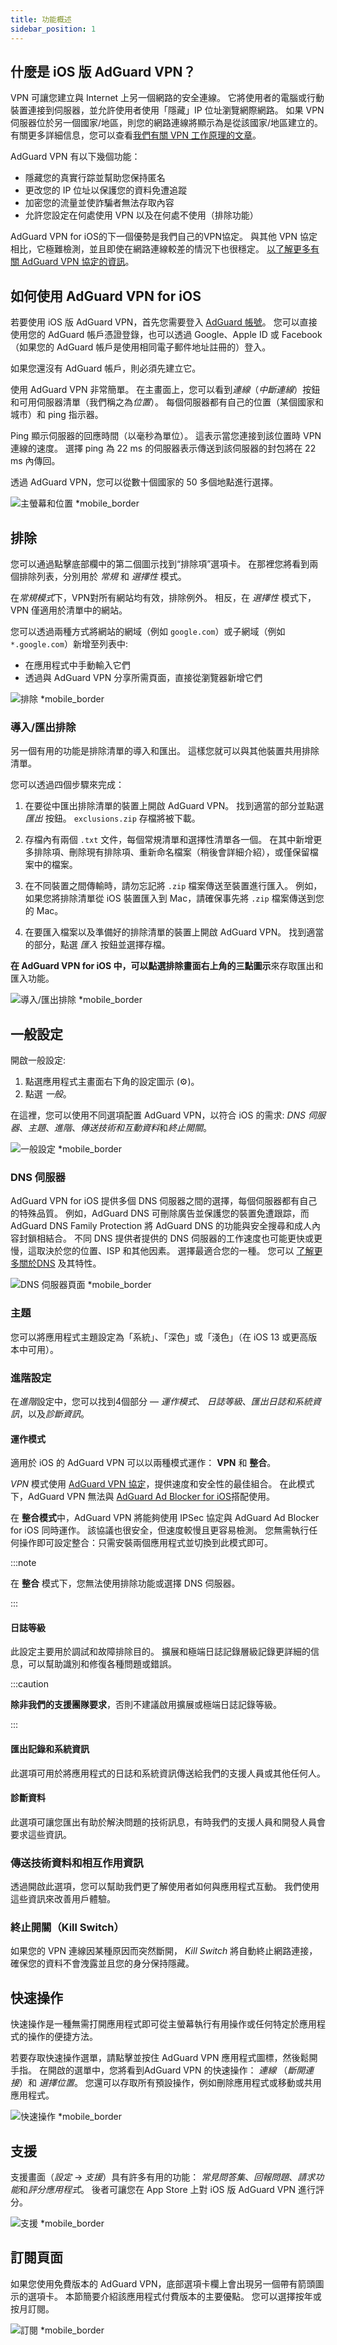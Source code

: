 ```yaml
---
title: 功能概述
sidebar_position: 1
---
```


## 什麼是 iOS 版 AdGuard VPN？

VPN 可讓您建立與 Internet 上另一個網路的安全連線。 它將使用者的電腦或行動裝置連接到伺服器，並允許使用者使用「隱藏」IP 位址瀏覽網際網路。 如果 VPN 伺服器位於另一個國家/地區，則您的網路連線將顯示為是從該國家/地區建立的。 有關更多詳細信息，您可以查看[我們有關 VPN 工作原理的文章](/general/how-vpn-works)。

AdGuard VPN 有以下幾個功能：

- 隱藏您的真實行踪並幫助您保持匿名
- 更改您的 IP 位址以保護您的資料免遭追蹤
- 加密您的流量並使詐騙者無法存取內容
- 允許您設定在何處使用 VPN 以及在何處不使用（排除功能）

AdGuard VPN for iOS的下一個優勢是我們自己的VPN協定。 與其他 VPN 協定相比，它極難檢測，並且即使在網路連線較差的情況下也很穩定。 [以了解更多有關 AdGuard VPN 協定的資訊](/general/adguard-vpn-protocol)。

## 如何使用 AdGuard VPN for iOS

若要使用 iOS 版 AdGuard VPN，首先您需要登入 [AdGuard 帳號](https://my.adguard.com/)。 您可以直接使用您的 AdGuard 帳戶憑證登錄，也可以透過 Google、Apple ID 或 Facebook（如果您的 AdGuard 帳戶是使用相同電子郵件地址註冊的）登入。

如果您還沒有 AdGuard 帳戶，則必須先建立它。

使用 AdGuard VPN 非常簡單。 在主畫面上，您可以看到*連線*（*中斷連線*）按鈕和可用伺服器清單（我們稱之為*位置*）。 每個伺服器都有自己的位置（某個國家和城市）和 ping 指示器。

Ping 顯示伺服器的回應時間（以毫秒為單位）。 這表示當您連接到該位置時 VPN 連線的速度。 選擇 ping 為 22 ms 的伺服器表示傳送到該伺服器的封包將在 22 ms 內傳回。

透過 AdGuard VPN，您可以從數十個國家的 50 多個地點進行選擇。

![主螢幕和位置 *mobile_border](https://cdn.adguardvpn.com/content/kb/vpn/ios/2.2/main-locations.png)

## 排除

您可以通過點擊底部欄中的第二個圖示找到“排除項”選項卡。 在那裡您將看到兩個排除列表，分別用於 *常規* 和 *選擇性* 模式。

在*常規模式*下，VPN對所有網站均有效，排除例外。 相反，在 *選擇性* 模式下，VPN 僅適用於清單中的網站。

您可以透過兩種方式將網站的網域（例如 `google.com`）或子網域（例如 `*.google.com`）新增至列表中:

- 在應用程式中手動輸入它們
- 透過與 AdGuard VPN 分享所需頁面，直接從瀏覽器新增它們

![排除 *mobile_border](https://cdn.adguardvpn.com/content/kb/vpn/ios/2.2/exclusions-add.png)

### 導入/匯出排除

另一個有用的功能是排除清單的導入和匯出。 這樣您就可以與其他裝置共用排除清單。

您可以透過四個步驟來完成：

1. 在要從中匯出排除清單的裝置上開啟 AdGuard VPN。 找到適當的部分並點選 *匯出* 按鈕。 `exclusions.zip` 存檔將被下載。

2. 存檔內有兩個 `.txt` 文件，每個常規清單和選擇性清單各一個。 在其中新增更多排除項、刪除現有排除項、重新命名檔案（稍後會詳細介紹），或僅保留檔案中的檔案。

3. 在不同裝置之間傳輸時，請勿忘記將 `.zip` 檔案傳送至裝置進行匯入。 例如，如果您將排除清單從 iOS 裝置匯入到 Mac，請確保事先將 `.zip` 檔案傳送到您的 Mac。

4. 在要匯入檔案以及準備好的排除清單的裝置上開啟 AdGuard VPN。 找到適當的部分，點選 *匯入* 按鈕並選擇存檔。

**在 AdGuard VPN for iOS 中，可以點選排除畫面右上角的三點圖示**來存取匯出和匯入功能。

![導入/匯出排除 *mobile_border](https://cdn.adguardvpn.com/content/kb/vpn/ios/2.2/exclusions-3dot-menu.png)

## 一般設定

開啟一般設定:

1. 點選應用程式主畫面右下角的設定圖示 (⚙)。
2. 點選 *一般*。

在這裡，您可以使用不同選項配置 AdGuard VPN，以符合 iOS 的需求: *DNS 伺服器*、*主題*、*進階*、*傳送技術和互動資料*和*終止開關*。

![一般設定 *mobile_border](https://cdn.adguardvpn.com/content/kb/vpn/ios/2.2/general-settings.png)

### DNS 伺服器

AdGuard VPN for iOS 提供多個 DNS 伺服器之間的選擇，每個伺服器都有自己的特殊品質。 例如，AdGuard DNS 可刪除廣告並保護您的裝置免遭跟踪，而 AdGuard DNS Family Protection 將 AdGuard DNS 的功能與安全搜尋和成人內容封鎖相結合。 不同 DNS 提供者提供的 DNS 伺服器的工作速度也可能更快或更慢，這取決於您的位置、ISP 和其他因素。 選擇最適合您的一種。 您可以 [了解更多關於DNS](https://adguard-dns.io/kb/general/dns-filtering/#what-is-dns) 及其特性。

![DNS 伺服器頁面 *mobile_border](https://cdn.adguardvpn.com/content/kb/vpn/ios/2.2/DNS-server.png)

### 主題

您可以將應用程式主題設定為「系統」、「深色」或「淺色」（在 iOS 13 或更高版本中可用）。

### 進階設定

在*進階*設定中，您可以找到4個部分 — *運作模式*、 *日誌等級*、*匯出日誌和系統資訊*，以及*診斷資訊*。

#### 運作模式

適用於 iOS 的 AdGuard VPN 可以以兩種模式運作： **VPN** 和 **整合**。

*VPN* 模式使用 [AdGuard VPN 協定](/general/adguard-vpn-protocol)，提供速度和安全性的最佳組合。 在此模式下，AdGuard VPN 無法與 [AdGuard Ad Blocker for iOS](https://adguard.com/adguard-ios/overview.html)搭配使用。

在 **整合模式**中，AdGuard VPN 將能夠使用 IPSec 協定與 AdGuard Ad Blocker for iOS 同時運作。 該協議也很安全，但速度較慢且更容易檢測。 您無需執行任何操作即可設定整合：只需安裝兩個應用程式並切換到此模式即可。

:::note

在 **整合** 模式下，您無法使用排除功能或選擇 DNS 伺服器。

:::

#### 日誌等級

此設定主要用於調試和故障排除目的。 擴展和極端日誌記錄層級記錄更詳細的信息，可以幫助識別和修復各種問題或錯誤。

:::caution

**除非我們的支援團隊要求**，否則不建議啟用擴展或極端日誌記錄等級。

:::

#### 匯出記錄和系統資訊

此選項可用於將應用程式的日誌和系統資訊傳送給我們的支援人員或其他任何人。

#### 診斷資料

此選項可讓您匯出有助於解決問題的技術訊息，有時我們的支援人員和開發人員會要求這些資訊。

### 傳送技術資料和相互作用資訊

透過開啟此選項，您可以幫助我們更了解使用者如何與應用程式互動。 我們使用這些資訊來改善用戶體驗。

### 終止開關（Kill Switch）

如果您的 VPN 連線因某種原因而突然斷開， *Kill Switch* 將自動終止網路連接，確保您的資料不會洩露並且您的身分保持隱藏。

## 快速操作

快速操作是一種無需打開應用程式即可從主螢幕執行有用操作或任何特定於應用程式的操作的便捷方法。

若要存取快速操作選單，請點擊並按住 AdGuard VPN 應用程式圖標，然後鬆開手指。 在開啟的選單中，您將看到AdGuard VPN 的快速操作： *連線* （*斷開連接*）和 *選擇位置*。 您還可以存取所有預設操作，例如刪除應用程式或移動或共用應用程式。

![快速操作 *mobile_border](https://cdn.adguardvpn.com/content/kb/vpn/ios/2.2/quick-action-menu.png)

## 支援

支援畫面（*設定* → *支援*）具有許多有用的功能： *常見問答集*、*回報問題*、*請求功能*和*評分應用程式*。 後者可讓您在 App Store 上對 iOS 版 AdGuard VPN 進行評分。

![支援 *mobile_border](https://cdn.adguardvpn.com/content/kb/vpn/ios/2.2/support.png)

## 訂閱頁面

如果您使用免費版本的 AdGuard VPN，底部選項卡欄上會出現另一個帶有箭頭圖示的選項卡。 本節簡要介紹該應用程式付費版本的主要優點。 您可以選擇按年或按月訂閱。

![訂閱 *mobile_border](https://cdn.adguardvpn.com/content/kb/vpn/ios/2.2/unlimited.png)
